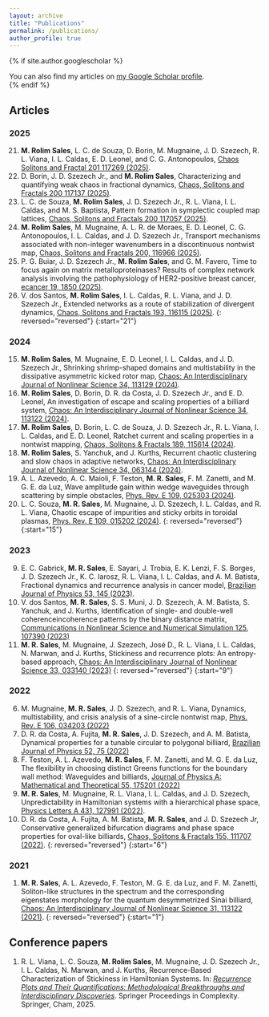 ```yaml
---
layout: archive
title: "Publications"
permalink: /publications/
author_profile: true
---
```


{% if site.author.googlescholar %}
  <div class="wordwrap">You can also find my articles on <a href="{{site.author.googlescholar}}">my Google Scholar profile</a>.</div>
{% endif %}

## Articles

### 2025

21. **M. Rolim Sales**, L. C. de Souza, D. Borin, M. Mugnaine, J. D. Szezech, R. L. Viana, I. L. Caldas, E. D. Leonel, and C. G. Antonopoulos, [Chaos Solitons and Fractal 201 117269 (2025)](http://mrolims.github.io/files/mrs21.pdf).
20. D. Borin, J. D. Szezech Jr., and **M. Rolim Sales**, Characterizing and quantifying weak chaos in fractional dynamics, [Chaos, Solitons and Fractals 200 117137 (2025)](http://mrolims.github.io/files/mrs20.pdf).
19. L. C. de Souza, **M. Rolim Sales**, J. D. Szezech Jr., R. L. Viana, I. L. Caldas, and M. S. Baptista, Pattern formation in symplectic coupled map lattices, [Chaos, Solitons and Fractals 200 117057 (2025)](http://mrolims.github.io/files/mrs19.pdf).
18. **M. Rolim Sales**, M. Mugnaine, A. L. R. de Moraes, E. D. Leonel, C. G. Antonopoulos, I. L. Caldas, and J. D. Szezech Jr., Transport mechanisms associated with non-integer wavenumbers in a discontinuous nontwist map, [Chaos, Solitons and Fractals 200, 116966 (2025)](http://mrolims.github.io/files/mrs18.pdf).
17. P. G. Buiar, J. D. Szezech Jr., **M. Rolim Sales**, and G. M. Favero, Time to focus again on matrix metalloproteinases? Results of complex network analysis involving the pathophysiology of HER2-positive breast cancer, [ecancer 19, 1850 (2025)](http://mrolims.github.io/files/mrs17.pdf).
16. V. dos Santos, **M. Rolim Sales**, I. L. Caldas, R. L. Viana, and J. D. Szezech Jr., Extended networks as a route of stabilization of divergent dynamics, [Chaos, Solitons and Fractals 193, 116115 (2025)](http://mrolims.github.io/files/mrs16.pdf).
{: reversed="reversed"}
{:start="21"}

### 2024

15. **M. Rolim Sales**, M. Mugnaine, E. D. Leonel, I. L. Caldas, and J. D. Szezech Jr., Shrinking shrimp-shaped domains and multistability in the dissipative asymmetric kicked rotor map, [Chaos: An Interdisciplinary Journal of Nonlinear Science 34, 113129 (2024)](http://mrolims.github.io/files/mrs15.pdf).
14. **M. Rolim Sales**, D. Borin, D. R. da Costa, J. D. Szezech Jr., and E. D. Leonel, An investigation of escape and scaling properties of a billiard system, [Chaos: An Interdisciplinary Journal of Nonlinear Science 34, 113122 (2024)](http://mrolims.github.io/files/mrs14.pdf).
13. **M. Rolim Sales**, D. Borin, L. C. de Souza, J. D. Szezech Jr., R. L. Viana, I. L. Caldas, and E. D. Leonel, Ratchet current and scaling properties in a nontwist mapping, [Chaos, Solitons & Fractals 189, 115614 (2024)](http://mrolims.github.io/files/mrs13.pdf).
12. **M. Rolim Sales**, S. Yanchuk, and J. Kurths, Recurrent chaotic clustering and slow chaos in adaptive networks, [Chaos: An Interdisciplinary Journal of Nonlinear Science 34, 063144 (2024)](http://mrolims.github.io/files/mrs12.pdf).
11. A. L. Azevedo, A. C. Maioli, F. Teston, **M. R. Sales**, F. M. Zanetti, and M. G. E. da Luz, Wave amplitude gain within wedge waveguides through scattering by simple obstacles, [Phys. Rev. E 109, 025303 (2024)](http://mrolims.github.io/files/mrs11.pdf).
10. L. C. Souza, **M. R. Sales**, M. Mugnaine, J. D. Szezech, I. L. Caldas, and R. L. Viana, Chaotic escape of impurities and sticky orbits in toroidal plasmas, [Phys. Rev. E 109, 015202 (2024)](http://mrolims.github.io/files/mrs10.pdf).
{: reversed="reversed"}
{:start="15"}

### 2023
9. E. C. Gabrick, **M. R. Sales**, E. Sayari, J. Trobia, E. K. Lenzi, F. S. Borges, J. D. Szezech Jr., K. C. Iarosz, R. L. Viana, I. L. Caldas, and A. M. Batista, Fractional dynamics and recurrence analysis in cancer model, [Brazilian Journal of Physics 53, 145 (2023)](http://mrolims.github.io/files/mrs9.pdf).
8. V. dos Santos, **M. R. Sales**, S. S. Muni, J. D. Szezech, A. M. Batista, S. Yanchuk, and J. Kurths, Identification of single- and double-well coherenceincoherence patterns by the binary distance matrix, [Communications in Nonlinear Science and Numerical Simulation 125, 107390 (2023)](http://mrolims.github.io/files/mrs8.pdf)
7. **M. R. Sales**, M. Mugnaine, J. Szezech, José D., R. L. Viana, I. L. Caldas, N. Marwan, and J. Kurths, Stickiness and recurrence plots: An entropy-based approach, [Chaos: An Interdisciplinary Journal of Nonlinear Science 33, 033140 (2023)](http://mrolims.github.io/files/mrs7.pdf)
{: reversed="reversed"}
{:start="9"}

### 2022

6. M. Mugnaine, **M. R. Sales**, J. D. Szezech, and R. L. Viana, Dynamics, multistability, and crisis analysis of a sine-circle nontwist map, [Phys. Rev. E 106, 034203 (2022)](http://mrolims.github.io/files/mrs6.pdf)
5. D. R. da Costa, A. Fujita, **M. R. Sales**, J. D. Szezech, and A. M. Batista, Dynamical properties for a tunable circular to polygonal billiard, [Brazilian Journal of Physics 52, 75 (2022)](http://mrolims.github.io/files/mrs5.pdf)
4. F. Teston, A. L. Azevedo, **M. R. Sales**, F. M. Zanetti, and M. G. E. da Luz, The flexibility in choosing distinct Greens functions for the boundary wall method: Waveguides and billiards, [Journal of Physics A: Mathematical and Theoretical 55, 175201 (2022)](http://mrolims.github.io/files/mrs4.pdf)
3. **M. R. Sales**, M. Mugnaine, R. L. Viana, I. L. Caldas, and J. D. Szezech, Unpredictability in Hamiltonian systems with a hierarchical phase space, [Physics Letters A 431, 127991 (2022)](http://mrolims.github.io/files/mrs3.pdf).
2. D. R. da Costa, A. Fujita, A. M. Batista, **M. R. Sales**, and J. D. Szezech Jr, Conservative generalized bifurcation diagrams and phase space properties for oval-like billiards, [Chaos, Solitons & Fractals 155, 111707 (2022)](http://mrolims.github.io/files/mrs2.pdf).
{: reversed="reversed"}
{:start="6"}

### 2021

1. **M. R. Sales**, A. L. Azevedo, F. Teston, M. G. E. da Luz, and F. M. Zanetti, Soliton-like structures in the spectrum and the corresponding eigenstates morphology for the quantum desymmetrized Sinai billiard, [Chaos: An Interdisciplinary Journal of Nonlinear Science 31, 113122 (2021)](http://mrolims.github.io/files/mrs1.pdf).
{: reversed="reversed"}
{:start="1"}

## Conference papers

1. R. L. Viana, L. C. Souza, **M. Rolim Sales**, M. Mugnaine, J. D. Szezech Jr., I. L. Caldas, N. Marwan, and J. Kurths, Recurrence-Based Characterization of Stickiness in Hamiltonian Systems. In: [*Recurrence Plots and Their Quantifications: Methodological Breakthroughs and Interdisciplinary Discoveries*](http://mrolims.github.io/files/mrs_chap1.pdf). Springer Proceedings in Complexity. Springer, Cham, 2025.

<!-- {% include base_path %}

{% for post in site.publications reversed %}
  {% include archive-single.html %}
{% endfor %} -->
